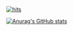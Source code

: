 <!-- 
[![Hits](https://hits.seeyoufarm.com/api/count/incr/badge.svg?url=https%3A%2F%2Fgithub.com%2Fysseo29%2Fhit-counter&count_bg=%23D3AC97&title_bg=%234FBFD9&icon=&icon_color=%23F7F5F5&title=Hits&edge_flat=false)](https://hits.seeyoufarm.com) 
-->

[![hits](https://myhits.vercel.app/api/hit/https%3A%2F%2Fgithub.com%2Fysseo29?color=blue&label=hits&size=small)](https://myhits.vercel.app)

[![Anurag's GitHub stats](https://github-readme-stats.vercel.app/api?username=HwanKR&show_icons=true&theme=ambient_gradient)](https://github.com/anuraghazra/github-readme-stats)

